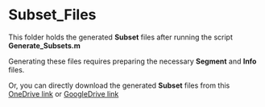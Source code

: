 # Subset_Files

This folder holds the generated **Subset** files after running the script **Generate_Subsets.m**

Generating these files requires preparing the necessary **Segment** and **Info** files.

Or, you can directly download the generated **Subset** files from this [OneDrive link](https://rutgersconnect-my.sharepoint.com/:f:/g/personal/ww329_soe_rutgers_edu/Esj0QBBM-yFJtYWLq1VtgUgBmirYja868FK4e1DApDtIUQ?e=MbNSzV) or [GoogleDrive link](https://drive.google.com/drive/folders/1efP-WFYWx9DYLSQAXfHtT9tbZpFcXgGp?usp=sharing)

